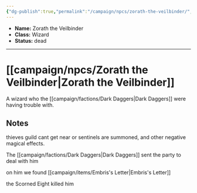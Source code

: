 ```yaml
---
{"dg-publish":true,"permalink":"/campaign/npcs/zorath-the-veilbinder/","tags":["character","npc"],"noteIcon":"","created":"2025-10-26T08:48:44.042-07:00","updated":"2025-10-27T16:39:27.561-07:00"}
---
```



<p><span><ul>
<li dir="auto"><strong>Name:</strong> Zorath the Veilbinder</li>
<li dir="auto"><strong>Class:</strong> Wizard</li>
<li dir="auto"><strong>Status:</strong> dead</li>
</ul></span></p>

---

# [[campaign/npcs/Zorath the Veilbinder\|Zorath the Veilbinder]]
A wizard who the [[campaign/factions/Dark Daggers\|Dark Daggers]] were having trouble with. 

## Notes
thieves guild cant get near or sentinels are summoned, and other negative magical effects. 

The [[campaign/factions/Dark Daggers\|Dark Daggers]] sent the party to deal with him

on him we found [[campaign/items/Embris's Letter\|Embris's Letter]]  

the Scorned Eight killed him